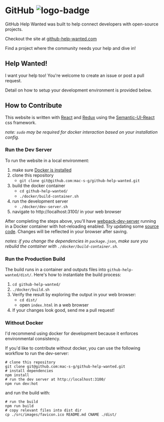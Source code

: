 # GitHub ![logo-badge](https://github.com/mac-s-g/github-help-wanted/blob/master/src/images/help-wanted-logo-sm.png?raw=true) <!-- .logo-badge height="50%" width="50%" -->

GitHub Help Wanted was built to help connect developers with open-source projects.

Checkout the site at [github-help-wanted.com](http://github-help-wanted.com)

Find a project where the community needs your help and dive in!

## Help Wanted!

I want your help too!  You're welcome to create an issue or post a pull request.

Detail on how to setup your development environment is provided below.

## How to Contribute

This website is written with [React](https://github.com/facebook/react) and [Redux](https://github.com/reactjs/redux) using the [Semantic-UI-React](https://react.semantic-ui.com) css framework.

*note: `sudo` may be required for docker interaction based on your installation config.*

### Run the Dev Server

To run the website in a local environment:

 1. make sure [Docker is installed](https://docs.docker.com/engine/installation/)
 2. clone this repository
     * `git clone git@github.com:mac-s-g/github-help-wanted.git`
 3. build the docker container
     * `cd github-help-wanted/`
     * `./docker/build-container.sh`
 4. run the development server
     * `./docker/dev-server.sh`
 5. navigate to http://localhost:3100/ in your web browser

 After completing the steps above, you'll have [webpack-dev-server](https://www.npmjs.com/package/webpack-dev-server) running in a Docker container with hot-reloading enabled.  Try updating some [source code](https://github.com/mac-s-g/github-help-wanted/tree/master/src/js).  Changes will be reflected in your browser after saving.

 *notes: if you change the dependencies in `package.json`, make sure you rebulid the container with `./docker/build-container.sh`.*

### Run the Production Build

The build runs in a container and outputs files into `github-help-wanted/dist/`.  Here's how to instantiate the build process:

1. `cd github-help-wanted/`
2. `./docker/build.sh`
3. Verify the result by exploring the output in your web browser:
     * `cd dist/`
     * open `index.html` in a web browser
4. If your changes look good, send me a pull request!

### Without Docker

I'd recommend using docker for development because it enforces environmental consistency.

If you'd like to contribute without docker, you can use the following workflow to run the dev-server:

```
# clone this repository
git clone git@github.com:mac-s-g/github-help-wanted.git
# install dependencies
npm install
# run the dev server at http://localhost:3100/
npm run dev:hot
```

and run the build with:

```
# run the build
npm run build
# copy relevant files into dist dir
cp ./src/images/favicon.ico README.md CNAME ./dist/

```
